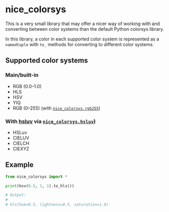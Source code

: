 # nice_colorsys

This is a very small library that may offer a nicer way of working with and
converting between color systems than the default Python colorsys library.

In this library, a color in each supported color system is represented as a
`namedtuple` with `to_` methods for converting to different color systems.

## Supported color systems

### Main/built-in

* RGB (0.0&ndash;1.0)
* HLS
* HSV
* YIQ
* RGB (0&ndash;255) (with [`nice_colorsys.rgb255`](src/nice_colrosys/rgb255.py))

### With [hsluv](https://github.com/hsluv/hsluv-python) via [`nice_colorsys.hsluv`](src/nice_colorsys/hsluv.py))

* HSLuv
* CIELUV
* CIELCH
* CIEXYZ

## Example

```python
from nice_colorsys import *

print(hsv(0.5, 1, 1).to_hls())

# Output:
#
# hls(hue=0.5, lightness=0.5, saturation=1.0)
```
